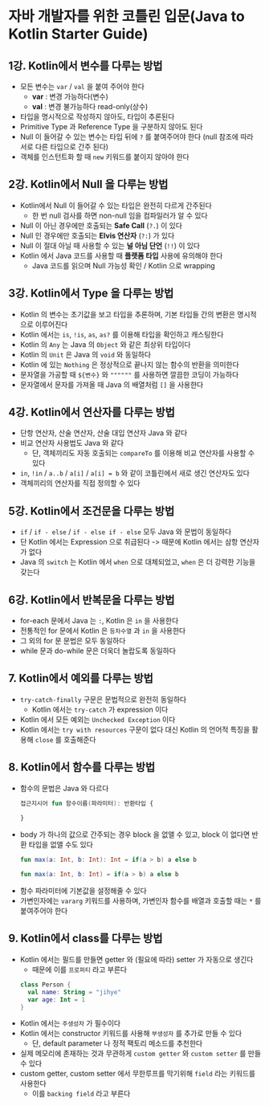 # 자바 개발자를 위한 코틀린 입문(Java to Kotlin Starter Guide)

## 1강. Kotlin에서 변수를 다루는 방법
- 모든 변수는 `var` / `val` 을 붙여 주어야 한다
  - **var** : 변경 가능하다(변수)
  - **val** : 변경 불가능하다 read-only(상수)
- 타입을 명시적으로 작성하지 않아도, 타입이 추론된다
- Primitive Type 과 Reference Type 을 구분하지 않아도 된다
- Null 이 들어갈 수 있는 변수는 타입 뒤에 `?` 를 붙여주어야 한다 (null 참조에 따라 서로 다른 타입으로 간주 된다)
- 객체를 인스턴트화 할 때 `new` 키워드를 붙이지 않아야 한다

## 2강. Kotlin에서 Null 을 다루는 방법
- Kotlin에서 Null 이 들어갈 수 있는 타입은 완전히 다르게 간주된다
  - 한 번 null 검사를 하면 non-null 임을 컴파일러가 알 수 있다
- Null 이 아닌 경우에만 호출되는 **Safe Call** (`?.`) 이 있다
- Null 인 경우에만 호출되는 **Elvis 연산자** (`?:`) 가 있다
- Null 이 절대 아닐 때 사용할 수 있는 **널 아님 단언** (`!!`) 이 있다
- Kotlin 에서 Java 코드를 사용할 때 **플랫폼 타입** 사용에 유의해야 한다
  - Java 코드를 읽으며 Null 가능성 확인 / Kotlin 으로 wrapping

## 3강. Kotlin에서 Type 을 다루는 방법
- Kotlin 의 변수는 초기값을 보고 타입을 추론하며, 기본 타입들 간의 변환은 명시적으로 이루어진다
- Kotlin 에서는 `is`, `!is`, `as`, `as?` 를 이용해 타입을 확인하고 캐스팅한다
- Kotlin 의 `Any` 는 Java 의 `Object` 와 같은 최상위 타입이다
- Kotlin 의 `Unit` 은 Java 의 `void` 와 동일하다
- Kotlin 에 있는 `Nothing` 은 정상적으로 끝나지 않는 함수의 반환을 의미한다
- 문자열을 가공할 때 `${변수}` 와 `""""""` 를 사용하면 깔끔한 코딩이 가능하다
- 문자열에서 문자를 가져올 때 Java 의 배열처럼 `[]` 을 사용한다

## 4강. Kotlin에서 연산자를 다루는 방법
- 단항 연산자, 산술 연산자, 산술 대입 연산자 Java 와 같다
- 비교 연산자 사용법도 Java 와 같다
  - 단, 객체끼리도 자동 호출되는 `compareTo` 를 이용해 비교 연산자를 사용할 수 있다
- `in`, `!in` / `a..b` / `a[i]` / `a[i] = b` 와 같이 코틀린에서 새로 생긴 연산자도 있다
- 객체끼리의 연산자를 직접 정의할 수 있다

## 5강. Kotlin에서 조건문을 다루는 방법
- `if` / `if - else` / `if - else if - else` 모두 Java 와 문법이 동일하다
- 단 Kotlin 에서는 Expression 으로 취급된다 -> 때문에 Kotlin 에서는 삼항 연산자가 없다
- Java 의 `switch` 는 Kotlin 에서 `when` 으로 대체되었고, `when` 은 더 강력한 기능을 갖는다

## 6강. Kotlin에서 반복문을 다루는 방법
- for-each 문에서 Java 는 `:`, Kotlin 은 `in` 을 사용한다
- 전통적인 for 문에서 Kotlin 은 `등차수열` 과 `in` 을 사용한다
- 그 외의 for 문 문법은 모두 동일하다
- while 문과 do-while 문은 더욱더 놀랍도록 동일하다

## 7. Kotlin에서 예외를 다루는 방법
- `try-catch-finally` 구문은 문법적으로 완전히 동일하다
  - Kotlin 에서는 `try-catch` 가 expression 이다
- Kotlin 에서 모든 예외는 `Unchecked Exception` 이다
- Kotlin 에서는 `try with resources` 구문이 없다 대신 Kotlin 의 언어적 특징을 활용해 `close` 를 호출해준다

## 8. Kotlin에서 함수를 다루는 방법
- 함수의 문법은 Java 와 다르다
  ```kotlin
  접근지시어 fun 함수이름(파라미터): 반환타입 {
      
  }
  ```
- body 가 하나의 값으로 간주되는 경우 block 을 없앨 수 있고, block 이 없다면 반환 타입을 없앨 수도 있다
  ```kotlin
  fun max(a: Int, b: Int): Int = if(a > b) a else b
  ```
  ```kotlin
  fun max(a: Int, b: Int) = if(a > b) a else b
  ```
- 함수 파라미터에 기본값을 설정해줄 수 있다
- 가변인자에는 `vararg` 키워드를 사용하며, 가변인자 함수를 배열과 호출할 때는 `*` 를 붙여주어야 한다

## 9. Kotlin에서 class를 다루는 방법
- Kotlin 에서는 필드를 만들면 getter 와 (필요에 따라) setter 가 자동으로 생긴다
  - 때문에 이를 `프로퍼티` 라고 부른다
  ```kotlin
  class Person { 
    val name: String = "jihye"
    var age: Int = 1
  }
  ```
- Kotlin 에서는 `주생성자` 가 필수이다
- Kotlin 에서는 constructor 키워드를 사용해 `부생성자` 를 추가로 만들 수 있다
  - 단, default parameter 나 정적 팩토리 메소드를 추천한다
- 실제 메모리에 존재하는 것과 무관하게 `custom getter` 와 `custom setter` 를 만들 수 있다
- custom getter, custom setter 에서 무한루프를 막기위해 `field` 라는 키워드를 사용한다
  - 이를 `backing field` 라고 부른다